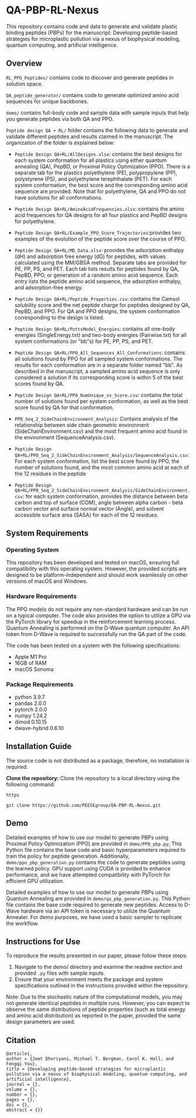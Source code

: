 # QA-PBP-RL-Nexus
This repository contains code and data to generate and validate plastic binding peptides (PBPs) for the manuscript: Developing peptide-based strategies for microplastic pollution via a nexus of biophysical modeling, quantum computing, and artificial intelligence.

## Overview
`RL_PPO_Peptides/` contains code to discover and generate peptides in solution space. 

`QA_peptide_generator/` contains code to generate optimized amino acid sequences for unique backbones.

`demo/` contains full-body code and sample data with sample inputs that help you generate peptides via both QA and PPO.

`Peptide design QA + RL/` folder contains the following data to generate and validate different peptides and results claimed in the manuscript. The organization of the folder is explained below:

- `Peptide Design QA+RL/AllDesigns.xlsx`: contains the best designs for each system conformation for all plastics using either quantum annealing (QA), PepBD, or Proximal Policy Optimization (PPO). There is a separate tab for the plastics polyethylene (PE), polypropylene (PP), polystyrene (PS), and polyethylene terephthalate (PET). For each system conformation, the best score and the corresponding amino acid sequence are provided. Note that for polyethylene, QA and PPO do not have solutions for all conformations.
  
- `Peptide Design QA+RL/AminoAcidFrequencies.xlsx`: contains the amino acid frequencies for QA designs for all four plastics and PepBD designs for polyethylene.
	
- `Peptide Design QA+RL/Example_PPO_Score_Trajectories`:provides two examples of the evolution of the peptide score over the course of PPO.
	
- `Peptide Design QA+RL/MD_Data.xlsx`: provides the adsorption enthalpy (dH) and adsorption free energy (dG) for peptides, with values calculated using the MM/GBSA method. Separate tabs are provided for PE, PP, PS, and PET. Each tab lists results for peptides found by QA, PepBD, PPO, or generation of a random amino acid sequence. Each entry lists the peptide amino acid sequence, the adsorption enthalpy, and adsorption-free energy.
	
- `Peptide Design QA+RL/Peptide_Properties.csv`: contains the Camsol solubility score and the net peptide charge for peptides designed by QA, PepBD, and PPO. For QA and PPO designs, the system conformation corresponding to the design is listed.
	
- `Peptide Design QA+RL/PottsModel_Energies`: contains all one-body energies (SingleEnergy.txt) and two-body energies (Pairwise.txt) for all system conformations (or "bb"s) for PE, PP, PS, and PET.
	
- `Peptide Design QA+RL/PPO_All_Sequences_All_Conformations`: contains all solutions found by PPO for all sampled system conformations. The results for each conformation are in a separate folder named "bb". As described in the manuscript, a sampled amino acid sequence is only considered a solution if its corresponding score is within 5 of the best scores found by QA.
	
- `Peptide Design QA+RL/PPO_NumUnique_vs_Score.csv`: contains the total number of solutions found per system conformation, as well as the best score found by QA for that conformation.
	
- `PPO_Seq_2_SideChainEnvironment_Analysis`: Contains analysis of the relationship between side chain geometric environment (SideChainEnvironment.csv) and the most frequent amino acid found in the environment (SequenceAnalysis.csv). 

- `Peptide Design QA+RL/PPO_Seq_2_SideChainEnvironment_Analysis/SequenceAnalysis.csv`: For each system conformation, list the best score found by PPO, the number of solutions found, and the most common amino acid at each of the 12 residues in the peptide

- `Peptide Design QA+RL/PPO_Seq_2_SideChainEnvironment_Analysis/SideChainEnvironment.csv`: for each system conformation, provides the distance between beta carbon and top of surface (COM), angle between alpha carbon - beta carbon vector and surface normal vector (Angle), and solvent accessible surface area (SASA) for each of the 12 residues.


## System Requirements
### Operating System
This repository has been developed and tested on macOS, ensuring full compatibility with this operating system. However, the provided scripts are designed to be platform-independent and should work seamlessly on other versions of macOS and Windows.

### Hardware Requirements
The PPO models do not require any non-standard hardware and can be run on a typical computer. The code also provides the option to utilize a GPU via the PyTorch library for speedup in the reinforcement learning process. Quantum Annealing is performed on the D-Wave quantum computer. An API token from D-Wave is required to successfully run the QA part of the code.

The code has been tested on a system with the following specifications: 

- Apple M1 Pro
- 16GB of RAM
- macOS Sonoma

### Package Requirements
- python 3.9.7
- pandas 2.0.0
- pytorch 2.0.0
- numpy 1.24.2
- dimod 0.10.15
- dwave-hybrid 0.6.10

## Installation Guide
The source code is not distributed as a package, therefore, no installation is required.

**Clone the repository:** Clone the repository to a local directory using the following command:


`https`
```https
git clone https://github.com/PEESEgroup/QA-PBP-RL-Nexus.git
```

## Demo
Detailed examples of how to use our model to generate PBPs using Proximal Policy Optimization (PPO) are provided in `demo/PPO_pbp.py`; This Python file contains the base code and basic hyperparameters required to train the policy for peptide generation. Additionally, `demo/ppo_pbp_generation.py` contains the code to generate peptides using the learned policy. GPU support using CUDA is provided to enhance performance, and we have attempted compatibility with PyTorch for efficient GPU utilization.

Detailed examples of how to use our model to generate PBPs using Quantum Annealing are provided in `demo/qa_pbp_generation.py`. This Python file contains the base code required to generate new peptides. Access to D-Wave hardware via an API token is necessary to utilize the Quantum Annealer. For demo purposes, we have used a basic sampler to replicate the workflow.

## Instructions for Use
To reproduce the results presented in our paper, please follow these steps:
1.  Navigate to the demo/ directory and examine the readme section and provided `.py` files with sample inputs.
2.  Ensure that your environment meets the package and system specifications outlined in the instructions provided within the repository.

Note: Due to the stochastic nature of the computational models, you may not generate identical peptides in multiple runs. However, you can expect to observe the same distributions of peptide properties (such as total energy and amino acid distribution) as reported in the paper, provided the same design parameters are used. 
## Citation

```
@article{,
author = {Jeet Dhoriyani, Michael T. Bergman, Carol K. Hall, and Fengqi You},
title = {Developing peptide-based strategies for microplastic pollution via a nexus of biophysical modeling, quantum computing, and artificial intelligence},
journal = {},
volume = {},
number = {},
pages = {},
doi = {},
abstract = {}}
```
